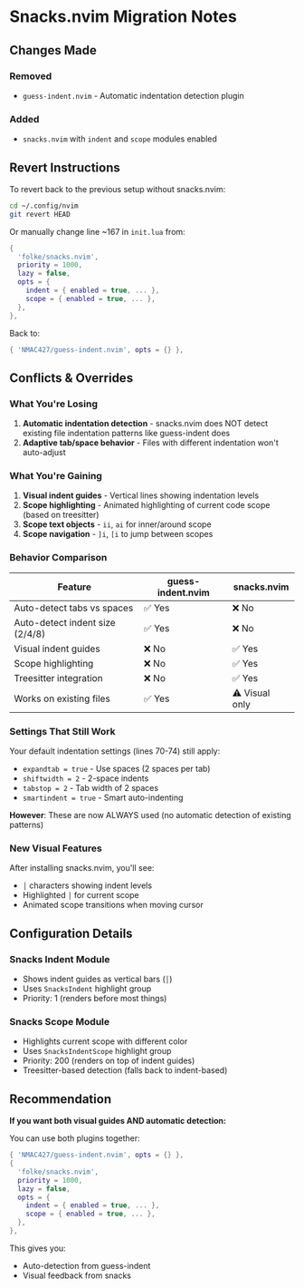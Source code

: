 # Snacks.nvim Migration Notes

## Changes Made

### Removed
- `guess-indent.nvim` - Automatic indentation detection plugin

### Added
- `snacks.nvim` with `indent` and `scope` modules enabled

## Revert Instructions

To revert back to the previous setup without snacks.nvim:

```bash
cd ~/.config/nvim
git revert HEAD
```

Or manually change line ~167 in `init.lua` from:

```lua
{
  'folke/snacks.nvim',
  priority = 1000,
  lazy = false,
  opts = {
    indent = { enabled = true, ... },
    scope = { enabled = true, ... },
  },
},
```

Back to:

```lua
{ 'NMAC427/guess-indent.nvim', opts = {} },
```

## Conflicts & Overrides

### What You're Losing
1. **Automatic indentation detection** - snacks.nvim does NOT detect existing file indentation patterns like guess-indent does
2. **Adaptive tab/space behavior** - Files with different indentation won't auto-adjust

### What You're Gaining
1. **Visual indent guides** - Vertical lines showing indentation levels
2. **Scope highlighting** - Animated highlighting of current code scope (based on treesitter)
3. **Scope text objects** - `ii`, `ai` for inner/around scope
4. **Scope navigation** - `]i`, `[i` to jump between scopes

### Behavior Comparison

| Feature | guess-indent.nvim | snacks.nvim |
|---------|------------------|-------------|
| Auto-detect tabs vs spaces | ✅ Yes | ❌ No |
| Auto-detect indent size (2/4/8) | ✅ Yes | ❌ No |
| Visual indent guides | ❌ No | ✅ Yes |
| Scope highlighting | ❌ No | ✅ Yes |
| Treesitter integration | ❌ No | ✅ Yes |
| Works on existing files | ✅ Yes | ⚠️ Visual only |

### Settings That Still Work

Your default indentation settings (lines 70-74) still apply:
- `expandtab = true` - Use spaces (2 spaces per tab)
- `shiftwidth = 2` - 2-space indents
- `tabstop = 2` - Tab width of 2 spaces
- `smartindent = true` - Smart auto-indenting

**However**: These are now ALWAYS used (no automatic detection of existing patterns)

### New Visual Features

After installing snacks.nvim, you'll see:
- `│` characters showing indent levels
- Highlighted `│` for current scope
- Animated scope transitions when moving cursor

## Configuration Details

### Snacks Indent Module
- Shows indent guides as vertical bars (`│`)
- Uses `SnacksIndent` highlight group
- Priority: 1 (renders before most things)

### Snacks Scope Module  
- Highlights current scope with different color
- Uses `SnacksIndentScope` highlight group
- Priority: 200 (renders on top of indent guides)
- Treesitter-based detection (falls back to indent-based)

## Recommendation

**If you want both visual guides AND automatic detection:**

You can use both plugins together:

```lua
{ 'NMAC427/guess-indent.nvim', opts = {} },
{
  'folke/snacks.nvim',
  priority = 1000,
  lazy = false,
  opts = {
    indent = { enabled = true, ... },
    scope = { enabled = true, ... },
  },
},
```

This gives you:
- Auto-detection from guess-indent
- Visual feedback from snacks

